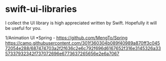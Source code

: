 # swift-ui-libraries
I collect the UI library is high appreciated written by Swift. Hopefully it will be useful for you.

1/Animation UI
 •Spring - https://github.com/MengTo/Spring
https://camo.githubusercontent.com/301f360304b089f40989a870ff3c04572054e288/687474703a2f2f636c2e6c792f696d6167652f316e3145326a3357337932342f737072696e6773637265656e2e6a7067
